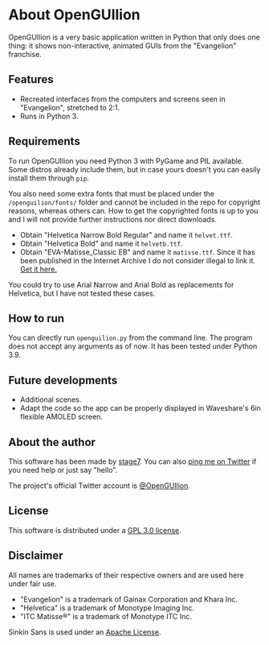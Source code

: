 
# About OpenGUIlion

OpenGUIlion is a very basic application written in Python that only does one thing: it shows non-interactive, animated GUIs from the "Evangelion" franchise.

## Features

- Recreated interfaces from the computers and screens seen in "Evangelion", stretched to 2:1.
- Runs in Python 3.

## Requirements

To run OpenGUIlion you need Python 3 with PyGame and PIL available. Some distros already include them, but in case yours doesn't you can easily install them through `pip`.

You also need some extra fonts that must be placed under the `/openguilion/fonts/` folder and cannot be included in the repo for copyright reasons, whereas others can. How to get the copyrighted fonts is up to you and I will not provide further instructions nor direct downloads.

- Obtain "Helvetica Narrow Bold Regular" and name it `helvet.ttf`.
- Obtain "Helvetica Bold" and name it `helvetb.ttf`.
- Obtain "EVA-Matisse_Classic EB" and name it `matisse.ttf`. Since it has been published in the Internet Archive I do not consider illegal to link it. [Get it here.](https://archive.org/details/qjwi3h)

You could try to use Arial Narrow and Arial Bold as replacements for Helvetica, but I have not tested these cases.

## How to run

You can directly run `openguilion.py` from the command line. The program does not accept any arguments as of now. It has been tested under Python 3.9.

## Future developments

- Additional scenes.
- Adapt the code so the app can be properly displayed in Waveshare's 6in flexible AMOLED screen.

## About the author

This software has been made by [stage7](https://www.github.com/stage7). You can also [ping me on Twitter](https://twitter.com/s7age) if you need help or just say "hello".

The project's official Twitter account is [@OpenGUIlion](https://twitter.com/openguilion).

## License

This software is distributed under a [GPL 3.0 license](https://opensource.org/licenses/GPL-3.0).

## Disclaimer

All names are trademarks of their respective owners and are used here under fair use.

- "Evangelion" is a trademark of Gainax Corporation and Khara Inc.
- "Helvetica" is a trademark of Monotype Imaging Inc.
- "ITC Matisse®" is a trademark of Monotype ITC Inc.

Sinkin Sans is used under an [Apache License](https://www.fontsquirrel.com/license/sinkin-sans).
